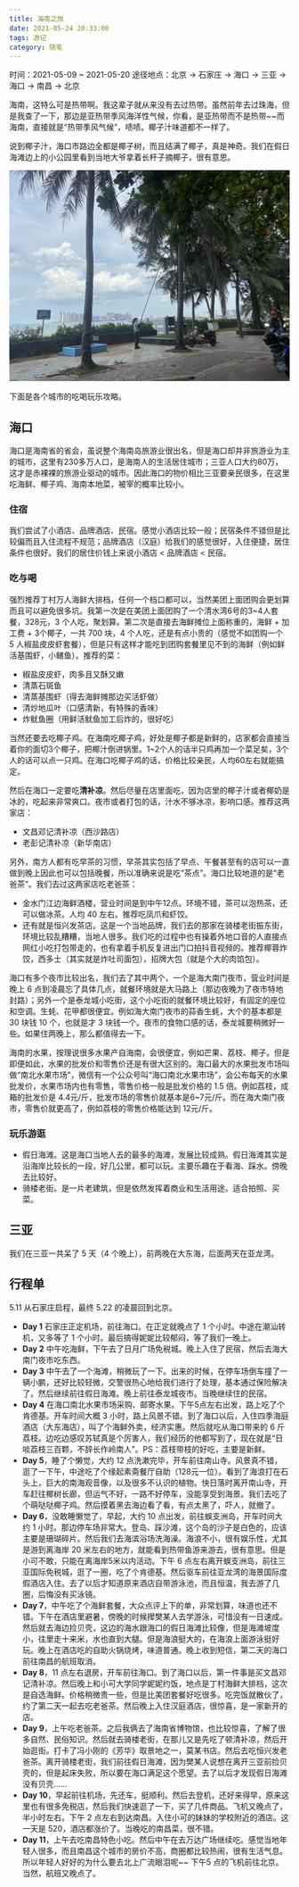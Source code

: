 ```yaml
---
title: 海南之旅
date: 2021-05-24 20:33:00
tags: 游记
category: 随笔
---
```


时间：2021-05-09 ~ 2021-05-20
途径地点：北京 -> 石家庄 -> 海口 -> 三亚 -> 海口 -> 南昌 -> 北京

海南，这特么可是热带啊。我这辈子就从来没有去过热带。虽然前年去过珠海，但是我查了一下，那边是亚热带季风海洋性气候，你看，是亚热带而不是热带~~而海南，直接就是“热带季风气候”，啧啧。椰子汁味道都不一样了。

说到椰子汁，海口市路边全都是椰子树，而且结满了椰子，真是神奇。我们在假日海滩边上的小公园里看到当地大爷拿着长杆子摘椰子，很有意思。

<img src="/images/2021/05/yezi.jpeg" style="width: 640px;" />

<!-- more -->

下面是各个城市的吃喝玩乐攻略。

## 海口

海口是海南省的省会，虽说整个海南岛旅游业很出名，但是海口却并非旅游业为主的城市，这里有230多万人口，是海南人的生活居住城市；三亚人口大约80万，这才是赤裸裸的旅游业驱动的城市。因此海口的物价相比三亚要亲民很多，在这里吃海鲜、椰子鸡、海南本地菜，被宰的概率比较小。

### 住宿

我们尝试了小酒店、品牌酒店、民宿。感觉小酒店比较一般；民宿条件不错但是比较偏而且入住流程不规范；品牌酒店（汉庭）给我们的感觉很好，入住便捷，居住条件也很好。我们的居住价钱上来说小酒店 < 品牌酒店 < 民宿。

### 吃与喝

强烈推荐丁村万人海鲜大排档，任何一个档口都可以，当然美团上面团购会更划算而且可以避免很多坑。我第一次是在美团上面团购了一个清水湾6号的3~4人套餐，328元，3 个人吃，聚划算。第二次是直接去海鲜摊位上面称重的，海鲜 + 加工费 + 3个椰子，一共 700 块，4 个人吃，还是有点小贵的（感觉不如团购一个 5 人椒盐皮皮虾套餐），但是只有这样才能吃到团购套餐里见不到的海鲜（例如鲜活基围虾，小鳝鱼）。推荐的菜：

+ 椒盐皮皮虾，肉多且又酥又嫩
+ 清蒸石斑鱼
+ 清蒸基围虾（得去海鲜摊那边买活虾做）
+ 清炒地瓜叶（口感清新，有特殊的香味）
+ 炸鱿鱼圈（用鲜活鱿鱼加工后炸的，很好吃）

当然还要去吃椰子鸡。在海南吃椰子鸡，好处是椰子都是新鲜的，店家都会直接当着你的面切3个椰子，把椰汁倒进锅里。1~2个人的话半只鸡再加一个菜足矣，3个人的话可以点一只鸡。在海口吃椰子鸡的话，价格比较亲民，人均60左右就能搞定。

然后在海口一定要吃**清补凉**。然后尽量在店里面吃，因为店里的椰子汁或者椰奶是冰的，吃起来非常爽口。夜市或者打包的话，汁水不够冰凉，影响口感。推荐这两家店：

+ 文昌邓记清补凉（西沙路店）
+ 老彭记清补凉（新华南店）

另外，南方人都有吃早茶的习惯，早茶其实包括了早点、午餐甚至有的店可以一直做到晚上因此也可以包括晚餐，所以准确来说是吃“茶点”。海口比较地道的是“老爸茶”。我们去过这两家店吃老爸茶：

+ 金水门江边海鲜酒楼，营业时间是到中午12点。环境不错，茶可以泡热茶，还可以做冰茶。人均 40 左右。推荐吃凤爪和虾饺。
+ 还有就是恒兴发茶店。这是一个当地品牌，我们去的那家在骑楼老街振东街，环境比较乱糟糟，当地人很多。我们吃的过程中也有操着外地口音的人直接点网红小吃打包带走的，也有拿着手机反复进出门口拍抖音视频的。推荐椰蓉炸饺，西多士（其实就是炸吐司面包），招牌大包（就是个大的肉馅包）。

海口有多个夜市比较出名，我们去了其中两个，一个是海大南门夜市，营业时间是晚上 6 点到凌晨忘了具体几点，就餐环境就是大马路上（那边夜晚为了夜市特地封路）；另外一个是泰龙城小吃街，这个小吃街的就餐环境比较好，有固定的座位和空调。生蚝、花甲都很便宜。例如海大南门夜市的蒜香生蚝，大个的基本都是 30 块钱 10 个，也就是才 3 块钱一个。夜市的食物口感的话，泰龙城要稍微好一些。如果住两晚上，那么都值得去一下。

海南的水果，按理说很多水果产自海南，会很便宜，例如芒果、荔枝、椰子。但是即便如此，水果的批发价和零售价还是有很大区别的。海口最大的水果批发市场叫做“南北水果市场”，微信有一个公众号叫“海口南北水果市场”，会公布每天的水果批发价，水果市场内也有零售，零售价格一般是批发价格的 1.5 倍。例如荔枝，成箱的批发价是 4.4元/斤，批发市场的零售价就基本是6~7元/斤。而在海大南门夜市，零售价就更高了，例如荔枝的零售价格能达到 12元/斤。

### 玩乐游逛

+ 假日海滩。这是海口当地人去的最多的海滩，发展比较成熟。假日海滩其实是沿海岸比较长的一段，好几公里，都可以玩。主要乐趣在于看海、踩水。傍晚去比较好。
+ 骑楼老街。是一片老建筑，但是依然发挥着商业和生活用途。适合拍照、买菜。

## 三亚

我们在三亚一共呆了 5 天（4 个晚上），前两晚在大东海，后面两天在亚龙湾。

## 行程单

5.11 从石家庄启程，最终 5.22 的凌晨回到北京。

+ **Day 1** 石家庄正定机场，前往海口。在正定就晚点了 1 个小时。中途在潮汕转机，又多等了 1 个小时。最后搞得妮妮比较郁闷，等了我们一晚上。
+ **Day 2** 中午吃海鲜，下午去了日月广场免税城。晚上入住了民宿，然后去海大南门夜市吃东西。
+ **Day 3** 中午去了一个海滩，稍微玩了一下。出来的时候，在停车场倒车撞了一辆小鹏，还好比较轻微，交警很热心地给我们进行了处理，基本通过保险解决了。然后继续前往假日海滩。晚上前往泰龙城夜市。当晚继续住的民宿。
+ **Day 4** 在海口南北水果市场采购、邮寄水果。下午5点左右出发，路上吃了个肯德基。开车时间大概 3 小时，路上风景不错。到了海口以后，入住四季海庭酒店（大东海店），叫了个海鲜外卖，经济实惠。然后就吃从海口带来的 6 斤荔枝。边吃边感叹苏轼真是个厉害人，我们经历的他都写到了，现在就是“日啖荔枝三百颗，不辞长作岭南人”。PS：荔枝带枝的好吃，主要是新鲜。
+ **Day 5**，睡了个懒觉，大约 12 点洗漱完毕，开车前往南山寺。风景真不错，逛了一下午，中途吃了个缘起素斋餐厅自助（128元一位）。看到了海浪打在石头上，巨大的南海观音像，以及很多不认识的植物。快日落时离开南山寺，开车赶往椰树长廊，但运气不好，一路不好停车，没能享受到海景。我们去吃了个萌哒哒椰子鸡。然后摸着黑去海边看了看，有点太黑了，吓人，就撤了。
+ **Day 6**，没敢睡懒觉了，早起，大约 10 点出发，前往蜈支洲岛，开车时间大约 1 小时。那边停车场非常大。登岛、踩沙滩，这个岛的沙子是白色的，应该主要是珊瑚碎片。然后我们去海滨浴场洗海澡。海浪不小，很有娱乐性，尤其是游到离海岸 20 米左右的地方，就能看到热带鱼游来游去，很有意思。但是小可不敢，只能在离海岸5米以内活动。下午 6 点左右离开蜈支洲岛，前往三亚国际免税城，逛了一圈，吃了个肯德基。然后驱车前往亚龙湾的海景国际度假酒店入住。去了以后才知道原来酒店自带游泳池，而且恒温，我去游了几圈，后悔没有买泳镜。
+ **Day 7**，中午吃了个海鲜套餐，大众点评上下的单，非常划算，味道也还不错。下午在酒店里避暑，傍晚的时候撵樊某人去学游泳，可惜没有一日速成。然后就去海边捡贝壳，这边的海水跟海口的假日海滩比较像，但是海滩坡度小，往里走十来米，水也直到大腿。但是海浪挺大的，在海浪上面游泳挺好玩。晚上在酒店吃的自助火锅烧烤，味道普通。晚上收到短信，第二天的海口前往南昌的航班取消。
+ **Day 8**，11 点左右退房，开车前往海口。到了海口以后，第一件事是买文昌邓记清补凉。然后晚上和小可大学同学妮妮约饭，地点是丁村海鲜大排档，这次是自选海鲜。价格稍微贵一些，但是比美团套餐好吃很多。吃完饭就散伙了，约了第二天一起去吃老爸茶。然后晚上入住汉庭酒店，很惊喜，是一家新开的店。
+ **Day 9**，上午吃老爸茶。之后我俩去了海南省博物馆，也比较惊喜，了解了很多自然、民俗知识。然后就去骑楼老街，在那儿又是先吃了顿清补凉，然后开始逛街。打卡了冯小刚的《芳华》取景地之一，莫某书店。然后去吃恒兴发老爸茶。离开骑楼老街，我们前往假日海滩，因为樊某人说想在离开三亚前捡贝壳的，但是起床失败，所以要在海口满足这个愿望。去了以后才发现假日海滩没有贝壳……
+ **Day 10**，早起前往机场，先还车，挺顺利。然后去登机，还好来得早，原来这里也有很多免税店，然后我们快速逛了一下，买了几件商品。飞机又晚点了，半小时左右。下午 2 点左右到达南昌。入住小可的妹妹的学校附近的酒店。这一天是 520，酒店都涨价了。当晚吃的南昌菜，很不错。
+ **Day 11**，上午去吃南昌特色小吃。然后中午在去万达广场继续吃。感觉当地年轻人很多，而且南昌这个城市的房价不高，商圈都比较热闹，很有生活气息。所以年轻人好好的为什么要去北上广流眼泪呢~~ 下午5 点的飞机前往北京。当然，航班又晚点了。

